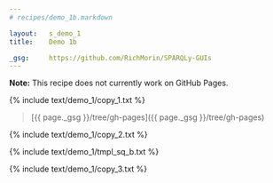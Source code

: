 ```yaml
---
# recipes/demo_1b.markdown

layout:   s_demo_1
title:    Demo 1b

_gsg:     https://github.com/RichMorin/SPARQLy-GUIs
---
```


**Note:**
This recipe does not currently work on GitHub Pages.

{% include text/demo_1/copy_1.txt %}

> [{{ page._gsg }}/tree/gh-pages]({{ page._gsg }}/tree/gh-pages)

{% include text/demo_1/copy_2.txt %}

{% include text/demo_1/tmpl_sq_b.txt %}

{% include text/demo_1/copy_3.txt %}
